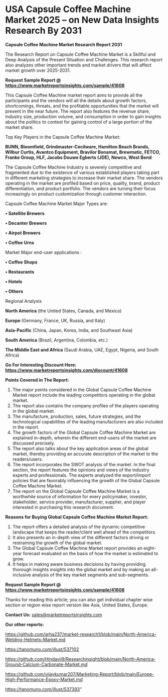 # USA  Capsule Coffee Machine Market 2025 – on New Data Insights Research By 2031

<strong>Capsule Coffee Machine Market Research Report 2031</strong>

The Research Report on Capsule Coffee Machine Market is a Skillful and Deep Analysis of the Present Situation and Challenges. This research report also analyzes other important trends and market drivers that will affect market growth over 2025-2031.

<strong>Request Sample Report @ <a href=https://www.marketreportsinsights.com/sample/41608>https://www.marketreportsinsights.com/sample/41608</a></strong>

This Capsule Coffee Machine market report aims to provide all the participants and the vendors will all the details about growth factors, shortcomings, threats, and the profitable opportunities that the market will present in the near future. The report also features the revenue share, industry size, production volume, and consumption in order to gain insights about the politics to contest for gaining control of a large portion of the market share.

Top Key Players in the Capsule Coffee Machine Market:

<strong>BUNN, Bloomfield, Grindmaster-Cecilware, Hamilton Beach Brands, Wilbur Curtis, Avantco Equipment, Bravilor Bonamat, Brewmatic, FETCO, Franke Group, HLF, Jacobs Douwe Egberts (JDE), Newco, West Bend</strong>

The Capsule Coffee Machine Industry is severely competitive and fragmented due to the existence of various established players taking part in different marketing strategies to increase their market share. The vendors operating in the market are profiled based on price, quality, brand, product differentiation, and product portfolio. The vendors are turning their focus increasingly on product customization through customer interaction.

Capsule Coffee Machine Market Major Types are:

<strong>•  Satellite Brewers

•  Decanter Brewers

•  Airpot Brewers

•  Coffee Urns</strong>

Market Major end-user applications :

<strong>•  Coffee Shops

•  Restaurants

•  Hotels

•  Others</strong>

Regional Analysis

</u><strong><b>North America</b></strong> (the United States, Canada, and Mexico)

<strong><b>Europe </b></strong>(Germany, France, UK, Russia, and Italy)

<strong><b>Asia-Pacific</b></strong> (China, Japan, Korea, India, and Southeast Asia)

<strong><b>South America</b></strong> (Brazil, Argentina, Colombia, etc.)

<strong><b>The Middle East and Africa</b></strong> (Saudi Arabia, UAE, Egypt, Nigeria, and South Africa)

<strong>Go For Interesting Discount Here: <a href=https://www.marketreportsinsights.com/discount/41608>https://www.marketreportsinsights.com/discount/41608</a></strong>

<strong>Points Covered in The Report:</strong>
<ol>
  <li>The major points considered in the Global Capsule Coffee Machine Market report include the leading competitors operating in the global market.</li>
  <li>The report also contains the company profiles of the players operating in the global market.</li>
  <li>The manufacture, production, sales, future strategies, and the technological capabilities of the leading manufacturers are also included in the report.</li>
  <li>The growth factors of the Global Capsule Coffee Machine Market are explained in-depth, wherein the different end-users of the market are discussed precisely.</li>
  <li>The report also talks about the key application areas of the global market, thereby providing an accurate description of the market to the readers/users.</li>
  <li>The report incorporates the SWOT analysis of the market. In the final section, the report features the opinions and views of the industry experts and professionals. The experts analyzed the export/import policies that are favorably influencing the growth of the Global Capsule Coffee Machine Market.</li>
  <li>The report on the Global Capsule Coffee Machine Market is a worthwhile source of information for every policymaker, investor, stakeholder, service provider, manufacturer, supplier, and player interested in purchasing this research document.</li>
</ol>
<strong>Reasons for Buying Global Capsule Coffee Machine Market Report:</strong>

<ol>
  <li>The report offers a detailed analysis of the dynamic competitive landscape that keeps the reader/client well ahead of the competitors.</li>
  <li>It also presents an in-depth view of the different factors driving or restraining the growth of the global market.</li>
  <li>The Global Capsule Coffee Machine Market report provides an eight-year forecast evaluated on the basis of how the market is estimated to grow.</li>
  <li>It helps in making aware business decisions by having providing thorough insights insights into the global market and by making an all-inclusive analysis of the key market segments and sub-segments.</li>
</ol>
<strong>Request Sample Report @ <a href=https://www.marketreportsinsights.com/sample/41608>https://www.marketreportsinsights.com/sample/41608</a></strong>


Thanks for reading this article; you can also get individual chapter wise section or region wise report version like Asia, United States, Europe.

<strong>Contact Us:</strong>
sales@marketreportsinsights.com

<strong>Our other reports:</strong>

<a href=https://github.com/arha237/market-research1/blob/main/North-America-Welding-Helmets-Market.md>https://github.com/arha237/market-research1/blob/main/North-America-Welding-Helmets-Market.md</a>

<a href=https://tanomuno.com/illust/537102>https://tanomuno.com/illust/537102</a>

<a href=https://github.com/Hindavii9/Researchinsight/blob/main/North-America-Ground-Calcium-Carbonate-Market.md>https://github.com/Hindavii9/Researchinsight/blob/main/North-America-Ground-Calcium-Carbonate-Market.md</a>

<a href=https://github.com/vijaykumar207/Marketing-Report/blob/main/Europe-High-Performance-Epoxy-Market.md>https://github.com/vijaykumar207/Marketing-Report/blob/main/Europe-High-Performance-Epoxy-Market.md</a>

<a href=https://tanomuno.com/illust/537393>https://tanomuno.com/illust/537393</a>"
